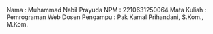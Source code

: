 Nama : Muhammad Nabil Prayuda
NPM : 2210631250064
Mata Kuliah : Pemrograman Web
Dosen Pengampu : Pak Kamal Prihandani, S.Kom., M.Kom.

